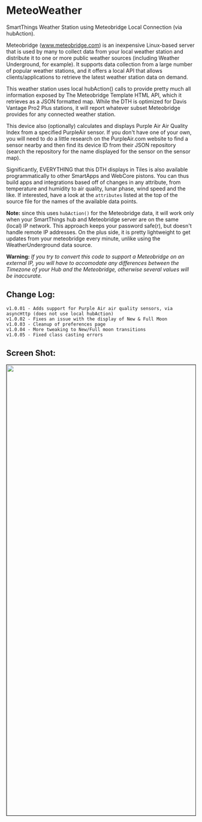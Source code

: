 # MeteoWeather
SmartThings Weather Station using Meteobridge Local Connection (via hubAction).

Meteobridge (www.meteobridge.com) is an inexpensive Linux-based server that is used by many to collect data from your local weather station and distribute it to one or more public weather sources (including Weather Underground, for example). It supports data collection from a large number of popular weather stations, and it offers a local API that allows clients/applications to retrieve the latest weather station data on demand.

This weather station uses local hubAction() calls to provide pretty much all information exposed by The Meteobridge Template HTML API, which it retrieves as a JSON formatted map. While the DTH is optimized for Davis Vantage Pro2 Plus stations, it will report whatever subset Meteobridge provides for any connected weather station.

This device also (optionally) calculates and displays Purple Air Air Quality Index from a specified PurpleAir sensor. If you don't have one of your own, you will need to do a little research on the PurpleAir.com website to find a sensor nearby and then find its device ID from their JSON repository (search the repository for the name displayed for the sensor on the sensor map).

Significantly, EVERYTHING that this DTH displays in Tiles is also available programmatically to other SmartApps and WebCore pistons. You can thus build apps and integrations based off of changes in any attribute, from temperature and humidity to air quality, lunar phase, wind speed and the like. If interested, have a look at the `attributes` listed at the top of the source file for the names of the available data points.

**Note:** since this uses `hubAction()` for the Meteobridge data, it will work only when your SmartThings hub and Meteobridge server are on the same (local) IP network. This approach keeps your password safe(r), but doesn't handle remote IP addresses. On the plus side, it is pretty lightweight to get updates from your meteobridge every minute, unlike using the WeatherUnderground data source.

**Warning:** *If you try to convert this code to support a Meteobridge on an external IP, you will have to accomodate any differences between the Timezone of your Hub and the Meteobridge, otherwise several values will be inaccurate.*

## Change Log:
`v1.0.01 - Adds support for Purple Air air quality sensors, via asyncHttp (does not use local hubAction)`<br>
`v1.0.02 - Fixes an issue with the display of New & Full Moon`<br>
`v1.0.03 - Cleanup of preferences page`<br>
`v1.0.04 - More tweaking to New/Full moon transitions`<br>
`v1.0.05 - Fixed class casting errors`<br>

## Screen Shot:
<img src="https://raw.githubusercontent.com/SANdood/MeteoWeather/master/images/MeteoweatherStation.png" border="1" height="1200" /> 
